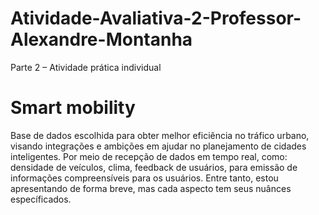 # Atividade-Avaliativa-2-Professor-Alexandre-Montanha
Parte 2 – Atividade prática individual 

# Smart mobility
Base de dados escolhida para obter melhor eficiência no tráfico urbano, visando integrações e ambições em ajudar no planejamento de cidades inteligentes. Por meio de recepção de dados em tempo real, como: densidade de veículos, clima, feedback de usuários, para emissão de informações compreensíveis para os usuários. Entre tanto, estou apresentando de forma breve, mas cada aspecto tem seus nuânces específicados.

<sdas>

